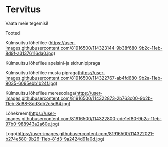 # Tervitus

Vaata meie tegemisi!


Tooted

Külmsuitsu lõhefilee
(https://user-images.githubusercontent.com/81916500/114323144-9b38f680-9b2c-11eb-8d9f-a31376116da0.jpg)

Külmsuitsu lõhefilee apelsini-ja sidrunipipraga

[](https://user-images.githubusercontent.com/81916500/114322822-e4884680-9b2a-11eb-8a89-15edefed370f.jpg)

Külmsuitsu lõhefilee musta pipraga(https://user-images.githubusercontent.com/81916500/114322767-ab4fd680-9b2a-11eb-9035-6095ebb1b24f.jpg)

Külmsuitsu lõhefilee meresoolaga(https://user-images.githubusercontent.com/81916500/114322873-2b763c00-9b2b-11eb-8d88-8dd3db2c5d64.jpg)

Lõhekreem(https://user-images.githubusercontent.com/81916500/114322800-cde1ef80-9b2a-11eb-97b0-988943a2a60e.jpg)

Logo(https://user-images.githubusercontent.com/81916500/114322021-b274e580-9b26-11eb-81d3-9a2424d91a0d.jpg)

